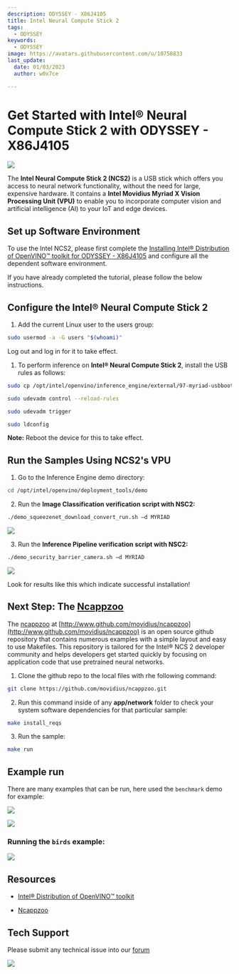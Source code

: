 ```yaml
---
description: ODYSSEY - X86J4105
title: Intel Neural Compute Stick 2
tags:
  - ODYSSEY
keywords:
  - ODYSSEY
image: https://avatars.githubusercontent.com/u/10758833
last_update:
  date: 01/03/2023
  author: w0x7ce

---
```


# Get Started with Intel® Neural Compute Stick 2 with ODYSSEY - X86J4105

![](https://files.seeedstudio.com/wiki/ODYSSEY-X86J4105864/img/NCS-bird.png)

The **Intel Neural Compute Stick 2 (NCS2)** is a USB stick which offers you access to neural network functionality, without the need for large, expensive hardware. It contains a **Intel Movidius Myriad X Vision Processing Unit (VPU)** to enable you to incorporate computer vision and artificial intelligence (AI) to your IoT and edge devices.

## Set up Software Environment

To use the Intel NCS2, please first complete the [Installing Intel® Distribution of OpenVINO™ toolkit for ODYSSEY - X86J4105](./ODYSSEY/ODYSSEY_X86J4105/ODYSSEY-X86J4105-NCS2) and configure all the dependent software environment.

If you have already completed the tutorial, please follow the below instructions.

## Configure the Intel® Neural Compute Stick 2

1. Add the current Linux user to the users group:

```sh
sudo usermod -a -G users "$(whoami)"
```

Log out and log in for it to take effect.

1. To perform inference on **Intel® Neural Compute Stick 2**, install the USB rules as follows:

```sh
sudo cp /opt/intel/openvino/inference_engine/external/97-myriad-usbboot.rules /etc/udev/rules.d/
```

```sh
sudo udevadm control --reload-rules
```

```sh
sudo udevadm trigger
```

```sh
sudo ldconfig
```

**Note:** Reboot the device for this to take effect.

## Run the Samples Using NCS2's VPU

1. Go to the Inference Engine demo directory:

```sh
cd /opt/intel/openvino/deployment_tools/demo
```

2. Run the **Image Classification verification script with NSC2:**

```sh
./demo_squeezenet_download_convert_run.sh –d MYRIAD
```

![](https://files.seeedstudio.com/wiki/ODYSSEY-X86J4105864/img/NCS-demo-1.png)

3. Run the **Inference Pipeline verification script with NSC2:**

```sh
./demo_security_barrier_camera.sh –d MYRIAD
```

![](https://files.seeedstudio.com/wiki/ODYSSEY-X86J4105864/img/NCS-demo-2.png)

Look for results like this which indicate successful installation!

## Next Step: The [Ncappzoo](http://www.github.com/movidius/ncappzoo)

The [ncappzoo](http://www.github.com/movidius/ncappzoo) at [http://www.github.com/movidius/ncappzoo](http://www.github.com/movidius/ncappzoo) is an open source github repository that contains numerous examples with a simple layout and easy to use Makefiles.  This repository is tailored for the Intel® NCS 2 developer community and helps developers get started quickly by focusing on application code that use pretrained neural networks.

1. Clone the github repo to the local files with rhe following command:

```sh
git clone https://github.com/movidius/ncappzoo.git
```

2. Run this command inside of any **app/network** folder to check your system software dependencies for that particular sample:

```sh
make install_reqs
```

3. Run the sample:

```sh
make run
```

## Example run

There are many examples that can be run, here used the `benchmark` demo for example:

![](https://files.seeedstudio.com/wiki/ODYSSEY-X86J4105864/img/NCS-benchmark-1.png)

![](https://files.seeedstudio.com/wiki/ODYSSEY-X86J4105864/img/NCS-benchmark-2.png)

### Running the `birds` example:

![](https://files.seeedstudio.com/wiki/ODYSSEY-X86J4105864/img/NCS-bird.png)

## Resources

- [Intel® Distribution of OpenVINO™ toolkit](https://docs.openvinotoolkit.org/)

- [Ncappzoo](http://www.github.com/movidius/ncappzoo)

## Tech Support
Please submit any technical issue into our [forum](https://forum.seeedstudio.com/)
<br />
<p style={{textAlign: 'center'}}><a href="https://www.seeedstudio.com/act-4.html?utm_source=wiki&utm_medium=wikibanner&utm_campaign=newproducts" target="_blank"><img src="https://files.seeedstudio.com/wiki/Wiki_Banner/new_product.jpg" /></a></p>
